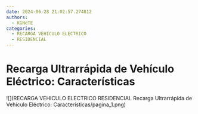 ```yaml
---
date: 2024-06-28 21:02:57.274812
authors:
  - KGNeTE
categories:
  - RECARGA VEHICULO ELECTRICO
  - RESIDENCIAL
---
```

# Recarga Ultrarrápida de Vehículo Eléctrico: Características
![](RECARGA VEHICULO ELECTRICO RESIDENCIAL Recarga Ultrarrápida de Vehículo Eléctrico: Características/pagina_1.png)

